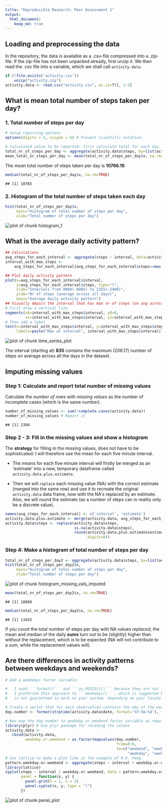 ```yaml
---
title: "Reproducible Research: Peer Assessment 1"
output: 
  html_document:
    keep_md: true
---
```


## Loading and preprocessing the data

In the repository, the data is available as a .csv-file compressed into a .zip-file. If the zip-file has not been unpacked already, first unzip it. We then read the .csv file into a variable, which we shall call ```activity.data```.


```r
if (!file.exists('activity.csv')) 
    unzip("activity.zip")
activity.data <- read.csv("activity.csv", as.is=T)[, 1:3]
```

## What is mean total number of steps taken per day?

### 1. Total number of steps per day


```r
# Setup reporting options
options(digits = 2, scipen = 6) # Prevent scientific notation,

# Calculated value to be reported: first calculate total for each day, then calculate the mean
total_nr_of_steps_per_day <- aggregate(activity.data$steps, by=list(activity.data$date), FUN=sum)
mean_total_nr_steps_per_day <- mean(total_nr_of_steps_per_day$x, na.rm=TRUE)
```

The *mean* total number of steps taken per day is **10766.19**.


```r
median(total_nr_of_steps_per_day$x, na.rm=TRUE)
```

```
## [1] 10765
```

### 2. Histogram of the total number of steps taken each day

```r
hist(total_nr_of_steps_per_day$x,
     main="Histogram of total number of steps per day",
     xlab="Total number of steps per day")
```

![plot of chunk histogram_1](figure/histogram_1-1.png) 

## What is the average daily activity pattern?


```r
## Calculations
avg_steps_for_each_interval <- aggregate(steps ~ interval, data=activity.data, FUN=mean)
interval_with_max_steps <-
    avg_steps_for_each_interval[avg_steps_for_each_interval$steps==max(avg_steps_for_each_interval$steps),]

## Plot daily activity pattern
plot(x=avg_steps_for_each_interval$interval,
     y=avg_steps_for_each_interval$steps, type="l",
     xlab="Intervals from 0000(-0005) to 2355(-2400)",
     ylab="Nr of steps (average across all days)",
     main="Average daily activity pattern")
## Visually depict the interval that has max nr of steps (on avg across all days)
# First draw a vertical line
segments(x0=interval_with_max_steps$interval, y0=0,
         x1=interval_with_max_steps$interval, y1=interval_with_max_steps$steps,col='red')
# Then add a label
text(x=interval_with_max_steps$interval, y=interval_with_max_steps$steps, col='red',
     labels=paste("Max at interval", interval_with_max_steps$interval), pos=4, offset=0.2)
```

![plot of chunk time_series_plot](figure/time_series_plot-1.png) 

The interval (starting at) **835** contains
the maximum (206.17) number of steps on average across all the
days in the dataset.

## Imputing missing values

### Step 1: Calculate and report total number of missing values
Calculate *the number of rows with missing values* as the number of incomplete cases (which is the same number).

```r
number_of_missing_values <- sum(!complete.cases(activity.data))
number_of_missing_values # Report it
```

```
## [1] 2304
```

### Step 2 - 3: Fill in the missing values and show a histogram
The **strategy** for filling in the missing values, does not have to be sophisticated: I will therefore use
the mean for each five minute interval.

* The means for each five minute interval will firstly be merged as an 'estimate' into a new, temporary
dataframe called ```activity.data.plus.estimate```.

* Then we will ```replace``` each missing value (NA) with the correct estimate (merged into the same row) and
use it to recreate the original ```activity.data``` data frame, now with the NA's replaced by an estimate.
Also, we will round the estimate (as a number of steps can in reality only be a discrete value).


```r
names(avg_steps_for_each_interval) <- c('interval', 'estimate')
activity.data.plus.estimate <- merge(activity.data, avg_steps_for_each_interval)
activity.data$steps <- replace(activity.data$steps,
                               is.na(activity.data$steps),
                               round(activity.data.plus.estimate$estimate[is.na(activity.data$steps)],
                                     digits=0))
```

### Step 4: Make a histogram of total number of steps per day


```r
total_nr_of_steps_per_day2 <- aggregate(activity.data$steps, by=list(activity.data$date), FUN=sum)
hist(total_nr_of_steps_per_day2$x,
     main="Histogram of total number of steps per day",
     xlab="Total number of steps per day")
```

![plot of chunk histogram_missing_vals_imputed](figure/histogram_missing_vals_imputed-1.png) 

```r
mean(total_nr_of_steps_per_day2$x, na.rm=TRUE)
```

```
## [1] 10889
```

```r
median(total_nr_of_steps_per_day2$x, na.rm=TRUE)
```

```
## [1] 11015
```

If you count the total number of steps per day with NA values *replaced*, the mean and median of the daily **sums** turn out to be (slightly) higher than without the replacement, which is to be expected (NA will not contribute to a sum, while the replacement values will).

## Are there differences in activity patterns between weekdays and weekends?


```r
# Add a weekdays factor variable:

#   I used ```format()``` and ```as.POSIXct()``` because they are not locale-specific and are available in the base-package.
#   I preferred this approach to ```weekdays()```, which is suggested by the assignment but is locale-dependent, so
#   is not guaranteed to work on your system, depending on your locale (or any changes to it)

# Create a vector that for each observation contains the day of the week as number 0-6 (where 0=sunday, ... ,6=saturday)
day.number <- format(strptime(activity.data$date, format='%Y-%m-%d'), format='%w')

# Now map the day.number to weekday.or.weekend factor variable as required, and bind it into activity.data
library(plyr) # Use plyr package for recoding the values
activity.data <-
   cbind(activity.data,
         weekday.or.weekend = as.factor(mapvalues(day.number,
                                                  from=0:6,
                                                  to=c("weekend", "weekday", "weekday", "weekday",
                                                       "weekday", "weekday", "weekend"))))
# Use lattice to make a plot like in the example of R.D. Peng.
pattern.weekday.or.weekend <- aggregate(steps ~ interval + weekday.or.weekend, activity.data, FUN=mean)
library(lattice)
xyplot(steps ~ interval | weekday.or.weekend, data = pattern.weekday.or.weekend, layout = c(1,2),
       panel = function(x, y) {
         panel.grid(h = 1, v = 2)
         panel.xyplot(x, y, type = "l")
       })
```

![plot of chunk panel_plot](figure/panel_plot-1.png) 
